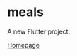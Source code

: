 # meals

A new Flutter project.

[Homepage](https://github.com/dhinesh-venkat/Meals-App/blob/master/meals/meals1_framed.png)
